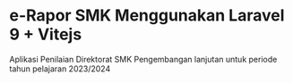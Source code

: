# e-Rapor SMK Menggunakan Laravel 9 + Vitejs
Aplikasi Penilaian Direktorat SMK
Pengembangan lanjutan untuk periode tahun pelajaran 2023/2024
